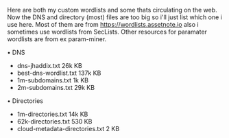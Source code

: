 Here are both my custom wordlists and some thats circulating on the web. Now the DNS and directory (most) files are too big so i'll just list which one i use here. 
Most of them are from https://wordlists.assetnote.io also i sometimes use wordlists from SecLists. Other resources for paramater wordlists are from ex param-miner.

• DNS
- dns-jhaddix.txt   26k KB
- best-dns-wordlist.txt   137k KB
- 1m-subdomains.txt   1k KB
- 2m-subdomains.txt   29k KB

• Directories
- 1m-directories.txt   14k KB
- 62k-directories.txt   530 KB
- cloud-metadata-directories.txt   2 KB